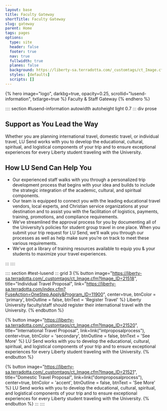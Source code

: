 ```yaml
---
layout: base
title: Faculty Gateway
shortTitle: Faculty Gateway
slug: gateway
parent: Home
tags: pages
options:
  type: site
  header: false
  footer: true
  nav: true
  fullwidth: true
  planes: false
  background: https://liberty-sa.terradotta.com/_customtags/ct_Image.cfm?Image_ID=21517
  styles: [defaults]
  scripts: []
---
```


{% hero
  image="logo",
  darkbg=true,
  opacity=0.25,
  scrollid="lusend-information",
  txtlarge=true
%}
Faculty & Staff Gateway
{% endhero %}

:::: section #lusend-information autowidth autoheight light 0.7
::: div prose

## Support as You Lead the Way

Whether you are planning international travel, domestic travel, or individual travel, LU Send works with you to develop the educational, cultural, spiritual, and logistical components of your trip and to ensure exceptional experiences for every Liberty student traveling with the University.

## How LU Send Can Help You

- Our experienced staff walks with you through a personalized trip development process that begins with your idea and builds to include the strategic integration of the academic, cultural, and spiritual components.
- Our team is equipped to connect you with the leading educational travel vendors, local experts, and Christian service organizations at your destination and to assist you with the facilitation of logistics, payments, training, promotions, and compliance requirements.
- We’ve streamlined the approval process for you by documenting all of the University’s policies for student group travel in one place. When you submit your trip request for LU Send, we’ll walk you through our processes as well as help make sure you’re on track to meet these various requirements.
- We’ve got a library of training resources available to equip you & your students to maximize your travel experiences.

:::
::::

:::: section #test-lusend
::: grid 3
{% button
  image="https://liberty-sa.terradotta.com/_customtags/ct_Image.cfm?Image_ID=21518",
  title="Individual Travel Proposal",
  link="https://liberty-sa.terradotta.com/index.cfm?FuseAction=OneStep.Apply&Program_ID=11900",
  center=true,
  btnColor = 'primary',
  btnOutline = false,
  btnText = 'Register Travel' %}
Liberty University faculty/staff should register their international travel with the University.
{% endbutton %}

{% button
  image="https://liberty-sa.terradotta.com/_customtags/ct_Image.cfm?Image_ID=21520",
  title="International Travel Proposal",
  link=link("intproposalprocess"),
  center=true,
  btnColor = 'secondary',
  btnOutline = false,
  btnText = 'See More' %}
LU Send works with you to develop the educational, cultural, spiritual, and logistical components of your trip and to ensure exceptional experiences for every Liberty student traveling with the University.
{% endbutton %}

{% button
  image="https://liberty-sa.terradotta.com/_customtags/ct_Image.cfm?Image_ID=21521",
  title="Domestic Travel Proposal",
  link=link("domproposalprocess"),
  center=true,
  btnColor = 'accent',
  btnOutline = false,
  btnText = 'See More' %}
LU Send works with you to develop the educational, cultural, spiritual, and logistical components of your trip and to ensure exceptional experiences for every Liberty student traveling with the University.
{% endbutton %}
:::
::::
